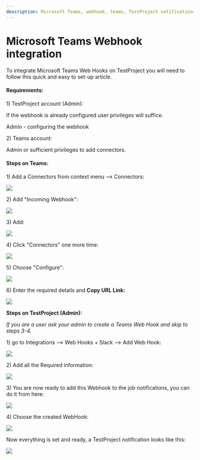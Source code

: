 ```yaml
---
description: Microsoft Teams, webhook, teams, TestProject notifications
---
```


# Microsoft Teams Webhook integration

To integrate Microsoft Teams Web Hooks on TestProject you will need to follow this quick and easy to set-up article.

#### **Requirements:** <a href="#h_d9da62f024" id="h_d9da62f024"></a>

1\) TestProject account (Admin):

If the webhook is already configured user privileges will suffice.

Admin - configuring the webhook

2\) Teams account:

Admin or sufficient privileges to add connectors.

#### **Steps on Teams:** <a href="#h_9ffac7326a" id="h_9ffac7326a"></a>

1\) Add a Connectors from context menu --> Connectors:

![](<../../.gitbook/assets/image (468) (2).png>)

2\) Add "Incoming Webhook":

![](<../../.gitbook/assets/image (461) (1).png>)

3\) Add:

![](<../../.gitbook/assets/image (467) (1).png>)

4\) Click "Connectors" one more time:

![](<../../.gitbook/assets/image (476) (2).png>)

5\) Choose "Configure":

![](<../../.gitbook/assets/image (469) (2).png>)

6\) Enter the required details and **Copy URL Link:**

![](<../../.gitbook/assets/image (460) (1).png>)

**Steps on TestProject (Admin):**

_If you are a user ask your admin to create a Teams Web Hook and skip to steps 3-4._

1\) go to Integrations --> Web Hooks + Slack --> Add Web Hook:

![](<../../.gitbook/assets/image (474) (2).png>)

2\) Add all the Required information:

![](<../../.gitbook/assets/image (464) (2).png>)

3\) You are now ready to add this Webhook to the job notifications, you can do it from here:

![](<../../.gitbook/assets/image (449) (1).png>)

4\) Choose the created WebHook:

![](<../../.gitbook/assets/image (455) (2).png>)

Now everything is set and ready, a TestProject notification looks like this:

![](<../../.gitbook/assets/image (450) (1).png>)
